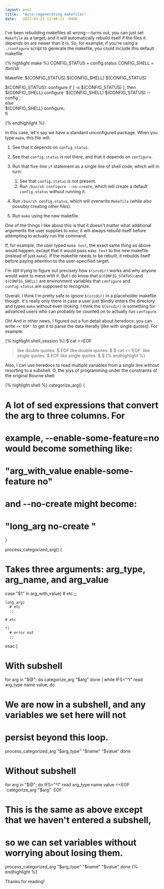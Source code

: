 ```yaml
---
layout: post
title:  "Auto-regenerating makefiles"
date:   2017-03-21 11:08:11 -0400
---
```

I've been rebuilding makefiles all wrong---turns out, you can just set
`Makefile` as a target, and it will automatically rebuild itself if the
files it depends on are newer than it is. So, for example, if you're
using a `./configure` script to generate the makefile, you could include
this default makefile:

{% highlight make %}
CONFIG_STATUS = config.status
CONFIG_SHELL = /bin/sh

Makefile: $(CONFIG_STATUS)
	$(CONFIG_SHELL) $(CONFIG_STATUS)

$(CONFIG_STATUS): configure
	if [ -s $(CONFIG_STATUS) ]; then \
	  $(CONFIG_SHELL) configure `$(CONFIG_SHELL) $(CONFIG_STATUS) --config`; \
	else \
	  $(CONFIG_SHELL) configure; \
	fi
	
{% endhighlight %}

In this case, let's say we have a standard unconfigured package. When
you type `make`, this file will:

1.  See that it depends on `config.status`.
2.  See that `config.status` is not there, and that it depends on
    `configure`.
3.  Run that five-line `if` statement as a single line of shell code,
    which will in turn:

    1.  See that `config.status` is not present.
    2.  Run `/bin/sh configure --no-create`, which will create a default
        `config.status` without running it.

4.  Run `/bin/sh config.status`, which will overwrite `Makefile` (while
    also possibly creating other files).
5.  Run `make` using the new makefile.

One of the things I like about this is that it doesn't matter what
additional arguments the user supplies to `make`; it will always rebuild
itself before attempting to actually run the command.

If, for example, the user typed `make test`, the exact same thing as
above would happen, except that it would pass `make test` to the new
makefile (instead of just `make`). If the makefile needs to be rebuilt,
it rebuilds itself before paying attention to the user-specified target.

I'm still trying to figure out precisely how `$(srcdir)` works and why
anyone would want to mess with it. But I do know that `$(CONFIG_STATUS)`
and `$(CONFIG_SHELL)` are environment variables that `configure` and
`config.status` are supposed to recognize.

Overall, I think I'm pretty safe to ignore `$(srcdir)` in a placeholder
makefile though. It's really only there in case a user just blindly
enters the directory and types `make` without even looking. I think the
`$(srcdir)` is something for advanced users who can probably be counted
on to actually run `configure`.

Oh! And in other news, I figured out a fun detail about heredocs: you
can write `<<'EOF'` to get it to parse the data literally (like with
single quotes). For example:

{% highlight shell_session %}
$ cat <<EOF
> like double quotes: \$
> EOF
like double quotes: $
$ cat <<'EOF'
> like single quotes: \$
> EOF
like single quotes: \$
$ 
{% endhighlight %}

Also, I can use heredocs to read multiple variables from a single line
without resorting to a subshell. O, the joys of programming under the
constraints of the original Bourne shell:

{% highlight shell %}
categorize_arg() {
  # A lot of sed expressions that convert the arg to three columns. For
  # example, --enable-some-feature=no would become something like:
  #
  #     "arg_with_value    enable-some-feature   no"
  #
  # and --no-create might become:
  #
  #     "long_arg          no-create             "
}

process_categorized_arg() {
  # Takes three arguments: arg_type, arg_name, and arg_value
  case "$1" in
    arg_with_value)
      # etc
      ;;

    long_arg)
      # etc
      ;;

    # etc

    *)
      # error out
      ;;
  esac
}

# With subshell
for arg in "$@"; do
  categorize_arg "$arg"
done | while IFS="^I" read arg_type name value; do
  # We are now in a subshell, and any variables we set here will not
  # persist beyond this loop.
  process_categorized_arg "$arg_type" "$name" "$value"
done

# Without subshell
for arg in "$@"; do
  IFS="^I" read arg_type name value <<EOF
`categorize_arg "$arg"`
EOF

  # This is the same as above except that we haven't entered a subshell,
  # so we can set variables without worrying about losing them.
  process_categorized_arg "$arg_type" "$name" "$value"
done
{% endhighlight %}

Thanks for reading!
